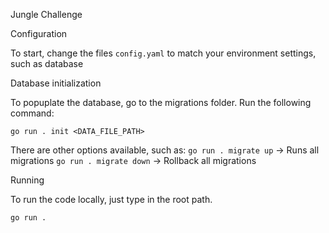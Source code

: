 Jungle Challenge

Configuration

To start, change the files `config.yaml` to match your environment settings, such as database

Database initialization

To popuplate the database, go to the migrations folder. Run the following command:

`go run . init <DATA_FILE_PATH>`

There are other options available, such as:
`go run . migrate up` -> Runs all migrations
`go run . migrate down` -> Rollback all migrations

Running

To run the code locally, just type in the root path.

`go run .`

